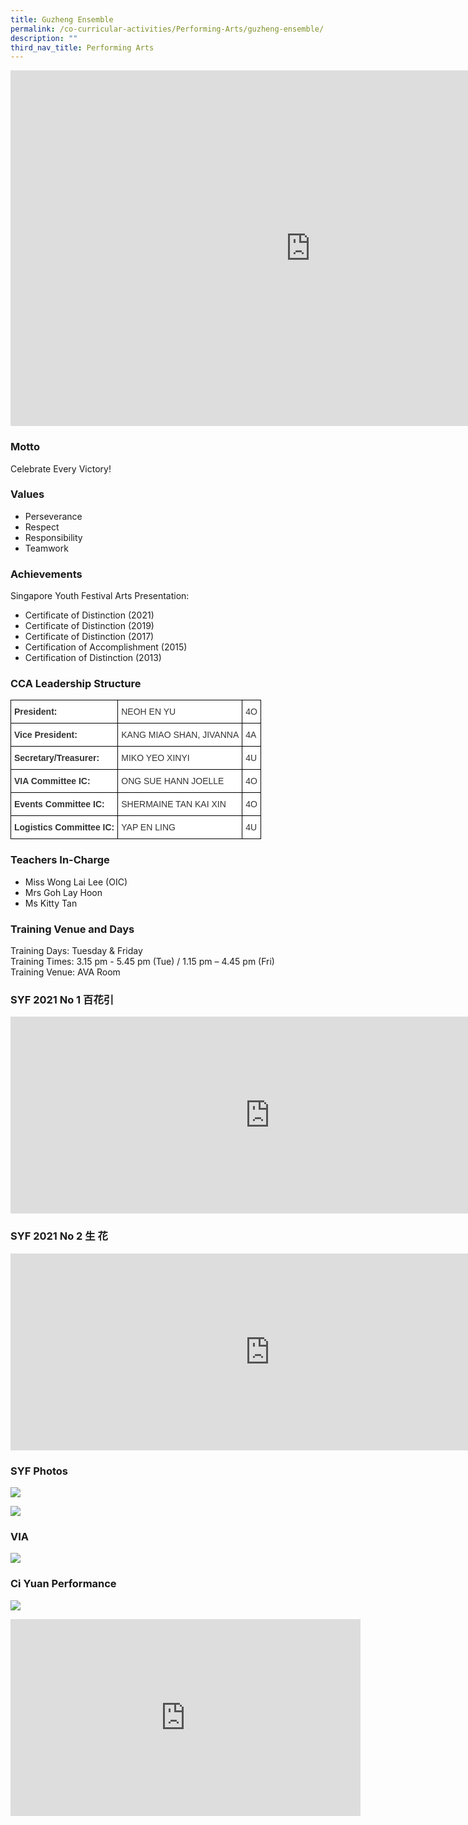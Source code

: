 ```yaml
---
title: Guzheng Ensemble
permalink: /co-curricular-activities/Performing-Arts/guzheng-ensemble/
description: ""
third_nav_title: Performing Arts
---
```

<iframe src="https://docs.google.com/presentation/d/e/2PACX-1vRnM_EN-1VFisvQNpnwIVRZ0raEgS1ijN4V9JKm0KKFWOGXjFglrycIMfWxm6ytKeHW5sz6AsxIidnD/embed?start=true&amp;loop=true&amp;delayms=3000" frameborder="0" width="960" height="569" allowfullscreen="true"></iframe>

### Motto

Celebrate Every Victory!

### Values

*   Perseverance
*   Respect
*   Responsibility
*   Teamwork

### Achievements

Singapore Youth Festival Arts Presentation:
*   Certificate of Distinction (2021)
*   Certificate of Distinction (2019)  
*   Certificate of Distinction (2017)
*   Certification of Accomplishment (2015)
*   Certification of Distinction (2013)



### CCA Leadership Structure

<style type="text/css">
.tg  {border-collapse:collapse;border-spacing:0;margin:0px auto;}
.tg td{border-color:black;border-style:solid;border-width:1px;font-family:Arial, sans-serif;font-size:14px;
  overflow:hidden;padding:10px 5px;word-break:normal;}
.tg th{border-color:black;border-style:solid;border-width:1px;font-family:Arial, sans-serif;font-size:14px;
  font-weight:normal;overflow:hidden;padding:10px 5px;word-break:normal;}
.tg .tg-citn{background-color:#FFF;color:#333;text-align:left;vertical-align:top}
.tg .tg-rdtm{background-color:#FFF;color:#333;font-weight:bold;text-align:left;vertical-align:top}
</style>
<table class="tg">
<tbody>
  <tr>
    <td class="tg-rdtm">President:                        </td>
    <td class="tg-citn">NEOH EN YU          </td>
    <td class="tg-citn">4O</td>
  </tr>
  <tr>
    <td class="tg-rdtm">Vice President:               </td>
    <td class="tg-citn">KANG MIAO SHAN, JIVANNA  </td>
    <td class="tg-citn">4A</td>
  </tr>
  <tr>
    <td class="tg-rdtm">Secretary/Treasurer:     </td>
    <td class="tg-citn">MIKO YEO XINYI</td>
    <td class="tg-citn">4U</td>
  </tr>
  <tr>
    <td class="tg-rdtm">VIA Committee IC:         </td>
    <td class="tg-citn">ONG SUE HANN JOELLE      </td>
    <td class="tg-citn">4O</td>
  </tr>
  <tr>
    <td class="tg-rdtm">Events Committee IC:   </td>
    <td class="tg-citn">SHERMAINE TAN KAI XIN</td>
    <td class="tg-citn">4O</td>
  </tr>
  <tr>
    <td class="tg-rdtm">Logistics Committee IC: </td>
    <td class="tg-citn">YAP EN LING</td>
    <td class="tg-citn">4U</td>
  </tr>
</tbody>
</table>


### Teachers In-Charge

* Miss Wong Lai Lee (OIC)
* Mrs Goh Lay Hoon
* Ms Kitty Tan

### Training Venue and Days

Training Days: Tuesday &amp; Friday   
Training Times: 3.15 pm - 5.45 pm (Tue) / 1.15 pm – 4.45 pm (Fri)   
Training Venue: AVA Room


### SYF 2021 No 1 百花引

<center><iframe allowfullscreen="" allow="accelerometer; autoplay; clipboard-write; encrypted-media; gyroscope; picture-in-picture" frameborder="0" title="HS GUZHENG GZS 030 SYF2021 NO 1 百花引" src="https://www.youtube.com/embed/q0LQdiTM8QE" height="315" width="830"></iframe></center>


### SYF 2021 No 2 生 花

<center><iframe allowfullscreen="" allow="accelerometer; autoplay; clipboard-write; encrypted-media; gyroscope; picture-in-picture" frameborder="0" title="HS GUZHENG GZS 030 SYF2021 NO 2 生 花" src="https://www.youtube.com/embed/JTGi5w3FJ60" height="315" width="830"></iframe></center>


### SYF Photos

![](/images/Guzheng/gz-syf1a.png)

![](/images/Guzheng/syf%20photo%2028%20mar%202023.jpeg)


### VIA

![](/images/Guzheng/GZ1.jpeg)


### Ci Yuan Performance

![](/images/Guzheng/ci%20yuan%20performance_group%20photo.jpeg)

<iframe allowfullscreen="" allow="accelerometer; autoplay; clipboard-write; encrypted-media; gyroscope; picture-in-picture; web-share" frameborder="0" title="YouTube video player" src="https://www.youtube.com/embed/kWkv5mypO7k" height="315" width="560"></iframe>